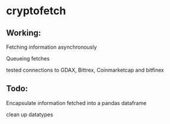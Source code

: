 # cryptofetch

## Working:
Fetching information asynchronously

Queueing fetches

tested connections to GDAX, Bittrex, Coinmarketcap and bitfinex

## Todo:
Encapsulate information fetched into a pandas dataframe

clean up datatypes
